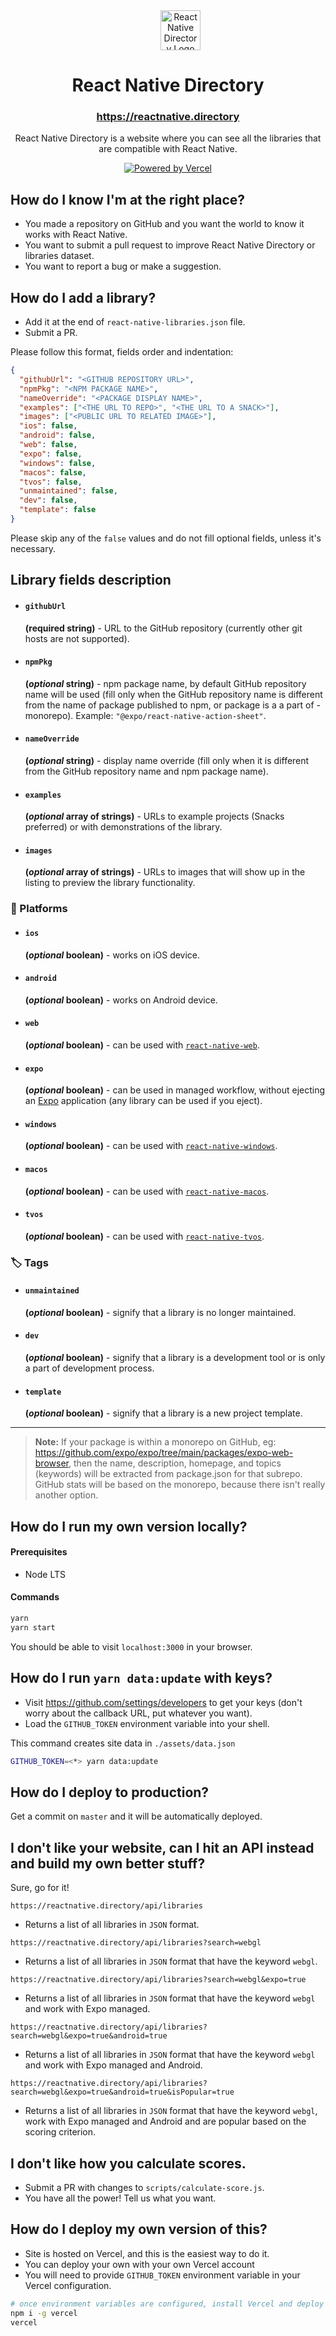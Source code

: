 <dd align="center"><img alt="React Native Directory Logo" height="64" src="./assets/logo.png" /></dd>
<h1 align="center">React Native Directory</h1>
<h3 align="center">
  <a href="https://reactnative.directory/">
    https://reactnative.directory
  </a>
</h3>
<p align="center">React Native Directory is a website where you can see all the libraries that are compatible with React Native.</p>
<p align="center">
  <a href="https://vercel.com/?utm_source=rndir&utm_campaign=oss">
    <img src="https://www.datocms-assets.com/31049/1618983297-powered-by-vercel.svg" alt="Powered by Vercel" />
  </a>
</p>

## How do I know I'm at the right place?

- You made a repository on GitHub and you want the world to know it works with React Native.
- You want to submit a pull request to improve React Native Directory or libraries dataset.
- You want to report a bug or make a suggestion.

## How do I add a library?

- Add it at the end of `react-native-libraries.json` file.
- Submit a PR.

Please follow this format, fields order and indentation:

```json
{
  "githubUrl": "<GITHUB REPOSITORY URL>",
  "npmPkg": "<NPM PACKAGE NAME>",
  "nameOverride": "<PACKAGE DISPLAY NAME>",
  "examples": ["<THE URL TO REPO>", "<THE URL TO A SNACK>"],
  "images": ["<PUBLIC URL TO RELATED IMAGE>"],
  "ios": false,
  "android": false,
  "web": false,
  "expo": false,
  "windows": false,
  "macos": false,
  "tvos": false,
  "unmaintained": false,
  "dev": false,
  "template": false
}
```

Please skip any of the `false` values and do not fill optional fields, unless it's necessary.

## Library fields description

- #### `githubUrl`
  **(required string)** - URL to the GitHub repository (currently other git hosts are not supported).
- #### `npmPkg`
  **(_optional_ string)** - npm package name, by default GitHub repository name will be used (fill only when the GitHub repository name is different from the name of package published to npm, or package is a a part of - monorepo). Example: `"@expo/react-native-action-sheet"`.
- #### `nameOverride`
  **(_optional_ string)** - display name override (fill only when it is different from the GitHub repository name and npm package name).
- #### `examples`
  **(_optional_ array of strings)** - URLs to example projects (Snacks preferred) or with demonstrations of the library.
- #### `images`
  **(_optional_ array of strings)** - URLs to images that will show up in the listing to preview the library functionality.

### 📱 Platforms

- #### `ios`
  **(_optional_ boolean)** - works on iOS device.
- #### `android`
  **(_optional_ boolean)** - works on Android device.
- #### `web`
  **(_optional_ boolean)** - can be used with [`react-native-web`](https://github.com/necolas/react-native-web).
- #### `expo`
  **(_optional_ boolean)** - can be used in managed workflow, without ejecting an [Expo](https://github.com/expo/expo) application (any library can be used if you eject).
- #### `windows`
  **(_optional_ boolean)** - can be used with [`react-native-windows`](https://github.com/microsoft/react-native-windows).
- #### `macos`
  **(_optional_ boolean)** - can be used with [`react-native-macos`](https://github.com/microsoft/react-native-macos).
- #### `tvos`
  **(_optional_ boolean)** - can be used with [`react-native-tvos`](https://github.com/react-native-tvos/react-native-tvos).

### 🏷️ Tags

- #### `unmaintained`
  **(_optional_ boolean)** - signify that a library is no longer maintained.
- #### `dev`
  **(_optional_ boolean)** - signify that a library is a development tool or is only a part of development process.
- #### `template`
  **(_optional_ boolean)** - signify that a library is a new project template.

---

> __Note:__ If your package is within a monorepo on GitHub, eg: https://github.com/expo/expo/tree/main/packages/expo-web-browser, then the name, description, homepage, and topics (keywords) will be extracted from package.json for that subrepo. GitHub stats will be based on the monorepo, because there isn't really another option.

## How do I run my own version locally?

#### Prerequisites

- Node LTS

#### Commands

```sh
yarn
yarn start
```

You should be able to visit `localhost:3000` in your browser.

## How do I run `yarn data:update` with keys?

- Visit https://github.com/settings/developers to get your keys (don't worry about the callback URL, put whatever you want).
- Load the `GITHUB_TOKEN` environment variable into your shell.

This command creates site data in `./assets/data.json`

```sh
GITHUB_TOKEN=<*> yarn data:update
```

## How do I deploy to production?

Get a commit on `master` and it will be automatically deployed.

## I don't like your website, can I hit an API instead and build my own better stuff?

Sure, go for it!

`https://reactnative.directory/api/libraries`

- Returns a list of all libraries in `JSON` format.

`https://reactnative.directory/api/libraries?search=webgl`

- Returns a list of all libraries in `JSON` format that have the keyword `webgl`.

`https://reactnative.directory/api/libraries?search=webgl&expo=true`

- Returns a list of all libraries in `JSON` format that have the keyword `webgl` and work with Expo managed.

`https://reactnative.directory/api/libraries?search=webgl&expo=true&android=true`

- Returns a list of all libraries in `JSON` format that have the keyword `webgl` and work with Expo managed and Android.

`https://reactnative.directory/api/libraries?search=webgl&expo=true&android=true&isPopular=true`

- Returns a list of all libraries in `JSON` format that have the keyword `webgl`, work with Expo managed and Android and are popular based on the scoring criterion.

## I don't like how you calculate scores.

- Submit a PR with changes to `scripts/calculate-score.js`.
- You have all the power! Tell us what you want.

## How do I deploy my own version of this?

- Site is hosted on Vercel, and this is the easiest way to do it.
- You can deploy your own with your own Vercel account
- You will need to provide `GITHUB_TOKEN` environment variable in your Vercel configuration.

```sh
# once environment variables are configured, install Vercel and deploy
npm i -g vercel
vercel
```

